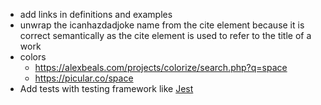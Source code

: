 - add links in definitions and examples
- unwrap the icanhazdadjoke name from the cite element because it is correct semantically as the cite element is used to refer to the title of a work
- colors
    - https://alexbeals.com/projects/colorize/search.php?q=space
    - https://picular.co/space
- Add tests with testing framework like [Jest](https://jestjs.io)
